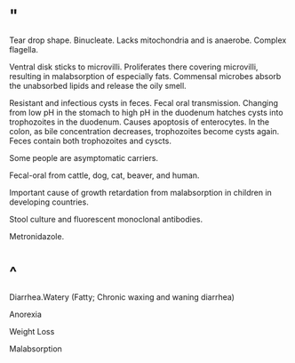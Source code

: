 # "

Tear drop shape.
Binucleate.
Lacks mitochondria and is anaerobe.
Complex flagella.

Ventral disk sticks to microvilli.
Proliferates there covering microvilli, resulting in malabsorption of especially fats.
Commensal microbes absorb the unabsorbed lipids and release the oily smell.

Resistant and infectious cysts in feces.
Fecal oral transmission.
Changing from low pH in the stomach to high pH in the duodenum hatches cysts into trophozoites in the duodenum.
Causes apoptosis of enterocytes.
In the colon, as bile concentration decreases, trophozoites become cysts again.
Feces contain both trophozoites and cyscts.

Some people are asymptomatic carriers.

Fecal-oral from cattle, dog, cat, beaver, and human.

Important cause of growth retardation from malabsorption in children in developing countries.

Stool culture and fluorescent monoclonal antibodies.

Metronidazole.

# ^

Diarrhea.Watery
(Fatty; Chronic waxing and waning diarrhea)

Anorexia

Weight Loss

Malabsorption
